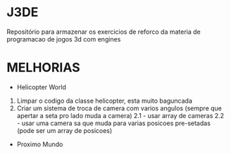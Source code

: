# J3DE
Repositório para armazenar os exercicios de reforco da materia de programacao de jogos 3d com engines

# MELHORIAS

+ Helicopter World
1. Limpar o codigo da classe helicopter, esta muito baguncada
2. Criar um sistema de troca de camera com varios angulos (sempre que apertar a seta pro lado muda a camera)
    2.1 - usar array de cameras
    2.2 - usar uma camera sa que muda para varias posicoes pre-setadas (pode ser um array de posicoes)

+ Proximo Mundo